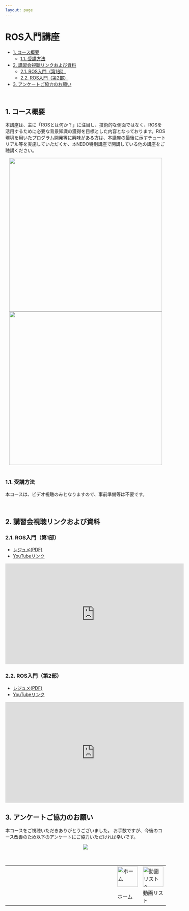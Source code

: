 ```yaml
---
layout: page
---
```

# ROS入門講座

<!-- TOC -->

- [1. コース概要](#1-コース概要)
    - [1.1. 受講方法](#11-受講方法)
- [2. 講習会視聴リンクおよび資料](#2-講習会視聴リンクおよび資料)
    - [2.1. ROS入門（第1部）](#21-ros入門第1部)
    - [2.2. ROS入門（第2部）](#22-ros入門第2部)
- [3. アンケートご協力のお願い](#3-アンケートご協力のお願い)

<!-- /TOC -->

<br/>

## 1. コース概要

本講座は、主に「ROSとは何か？」に注目し、技術的な側面ではなく、ROSを活用するために必要な背景知識の獲得を目標とした内容となっております。ROS環境を用いたプログラム開発等に興味がある方は、本講座の最後に示すチュートリアル等を実施していただくか、本NEDO特別講座で開講している他の講座をご聴講ください。

<div align="center">
<img src="/tutorials/01_02_rosgs/rviz_seed.png" width="480">
<img src="/tutorials/01_02_rosgs/rviz_duaro.png" width="480">
</div>
<br/>

### 1.1. 受講方法

本コースは、ビデオ視聴のみとなりますので、事前準備等は不要です。

<br/>

## 2. 講習会視聴リンクおよび資料
### 2.1. ROS入門（第1部）

- [レジュメ(PDF)](01_02_rosgs01.pdf)
- [YouTubeリンク](https://www.youtube.com/watch?v=9Zr5niPbeCE)

<iframe width="560" height="315" src="https://www.youtube.com/embed/9Zr5niPbeCE" title="YouTube video player" frameborder="0" allow="accelerometer; autoplay; clipboard-write; encrypted-media; gyroscope; picture-in-picture" allowfullscreen></iframe>

### 2.2. ROS入門（第2部）

- [レジュメ(PDF)](01_02_rosgs02.pdf)
- [YouTubeリンク](https://www.youtube.com/watch?v=reYLOvo6sC0)

<iframe width="560" height="315" src="https://www.youtube.com/embed/reYLOvo6sC0" title="YouTube video player" frameborder="0" allow="accelerometer; autoplay; clipboard-write; encrypted-media; gyroscope; picture-in-picture" allowfullscreen></iframe>

<br/>

## 3. アンケートご協力のお願い

本コースをご視聴いただきありがとうございました。
お手数ですが、今後のコース改善のため以下のアンケートにご協力いただければ幸いです。

<div align="center"><a href="https://docs.google.com/forms/d/e/1FAIpQLScdiVxfeDrkS1O6GVAXZ2j-c5pjEFQPwbeVmjh1rdLB4bX2bA/viewform"><img src="/tutorials/figs/enquete_button.png"></a></div>

<br/>
<br/>

<table width="100%">
<tr><td width="80%"></td>
<td><div class="center"><a href="/tutorials/"><img src="/figs/home_small.png" height="64" alt="ホーム"></a></div></td>
<td><div class="center"><a href="/tutorials/list/"><img src="/figs/list_small.png" height="64" alt="動画リストへ"></a></div></td>
</tr>
<tr><td></td><td><div class="center">ホーム</div></td><td><div class="center">動画リスト</div></td></tr>
</table>
